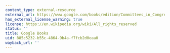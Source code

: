 ```yaml
---
content_type: external-resource
external_url: https://www.google.com/books/edition/Committees_in_Congress/DwemAwAAQBAJ?hl=en&gbpv=1
has_external_license_warning: true
license: https://en.wikipedia.org/wiki/All_rights_reserved
status: ''
title: Google Books
uid: 885c5232-b55c-4864-9b4a-f7fcb2d0eaa0
wayback_url: ''
---
```

